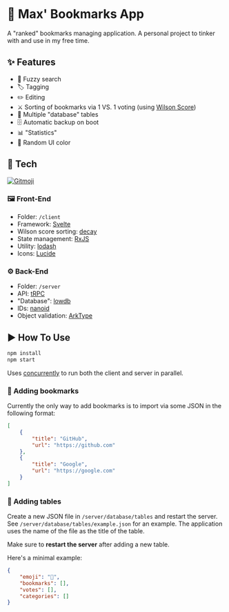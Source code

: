 # 🔖 Max' Bookmarks App

A "ranked" bookmarks managing application.
A personal project to tinker with and use in my free time.

## ✨ Features

- 🔎 Fuzzy search
- 🏷️ Tagging
- ✏️ Editing
- ⚔️ Sorting of bookmarks via 1 VS. 1 voting (using [Wilson Score](https://en.wikipedia.org/wiki/Binomial_proportion_confidence_interval#Wilson_score_interval))
- 📁 Multiple "database" tables
- 🗄️ Automatic backup on boot
- 📊 "Statistics"
- 🎨 Random UI color

## 🔨 Tech

<a href="https://gitmoji.dev">
  <img
    src="https://img.shields.io/badge/gitmoji-%20😜%20😍-FFDD67.svg?style=flat"
    alt="Gitmoji"
  />
</a>

### 🖼️ Front-End

- Folder: `/client`
- Framework: [Svelte](https://svelte.dev)
- Wilson score sorting: [decay](https://github.com/clux/decay)
- State management: [RxJS](https://rxjs.dev)
- Utility: [lodash](https://lodash.com)
- Icons: [Lucide](https://lucide.netlify.app)

### ⚙️ Back-End

- Folder: `/server`
- API: [tRPC](https://trpc.io/)
- "Database": [lowdb](https://github.com/typicode/lowdb)
- IDs: [nanoid](https://github.com/ai/nanoid)
- Object validation: [ArkType](https://arktype.io)

## ▶️ How To Use

```bash
npm install
npm start
```

Uses [concurrently](https://github.com/open-cli-tools/concurrently) to run both the client and server in parallel.

### 📄 Adding bookmarks

Currently the only way to add bookmarks is to import via some JSON in the following format:

```json
[
	{
		"title": "GitHub",
		"url": "https://github.com"
	},
	{
		"title": "Google",
		"url": "https://google.com"
	}
]
```

### 📁 Adding tables

Create a new JSON file in `/server/database/tables` and restart the server. See `/server/database/tables/example.json` for an example. The application uses the name of the file as the title of the table.

Make sure to **restart the server** after adding a new table.

Here's a minimal example:

```json
{
	"emoji": "🔖",
	"bookmarks": [],
	"votes": [],
	"categories": []
}
```
